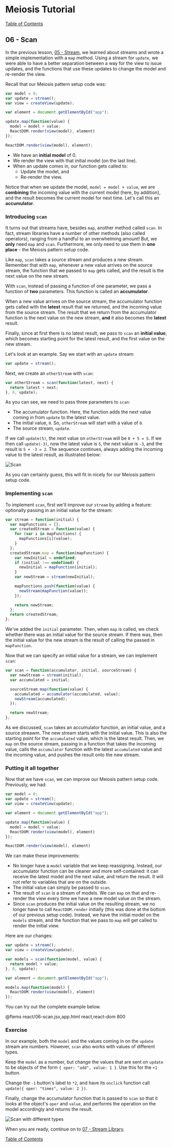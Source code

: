 # Meiosis Tutorial

[Table of Contents](toc.html)

## 06 - Scan

In the previous lesson, [05 - Stream](05-stream-react.html), we learned about streams and
wrote a simple implementation with a `map` method. Using a stream for `update`, we were able
to have a better separation between a way for the view to issue updates, and the functions
that use these updates to change the model and re-render the view.

Recall that our Meiosis pattern setup code was:

```js
var model = 0;
var update = stream();
var view = createView(update);

var element = document.getElementById("app");

update.map(function(value) {
  model = model + value;
  ReactDOM.render(view(model), element)
});

ReactDOM.render(view(model), element);
```

- We have an **initial model** of 0.
- We render the view with that initial model (on the last line).
- When an update comes in, our function gets called to:
  - Update the model, and
  - Re-render the view.

Notice that when we update the model, `model = model + value`, we are **combining** the incoming
value with the current model (here, by addition), and the result becomes the current model for
next time. Let's call this an **accumulator**.

### Introducing `scan`

It turns out that streams have, besides `map`, another method called `scan`. In fact, stream
libraries have a number of other methods (also called operators), ranging from a handful to an
overwhelming amount! But, we **only** need `map` and `scan`. Furthermore, we only need to use
them in **one place** - the Meiosis pattern setup code.

Like `map`, `scan` takes a source stream and produces a new stream. Remember that with `map`,
whenever a new value arrives on the source stream, the function that we passed to `map` gets
called, and the result is the next value on the new stream.

With `scan`, instead of passing a function of one parameter, we pass a function of **two**
parameters. This function is called an **accumulator**.

When a new value arrives on the source stream, the accumulator function gets called with the
**latest** result that we returned, and the incoming value from the source stream. The result that
we return from the accumulator function is the next value on the new stream, **and** it also
becomes the **latest** result.

Finally, since at first there is no latest result, we pass to `scan` an **initial value**, which
becomes starting point for the latest result, and the first value on the new stream.

Let's look at an example. Say we start with an `update` stream:

```js
var update = stream();
```

Next, we create an `otherStream` with `scan`:

```js
var otherStream = scan(function(latest, next) {
  return latest + next;
}, 0, update);
```

As you can see, we need to pass three parameters to `scan`:

- The accumulator function. Here, the function adds the next value coming in from `update` to the
latest value.
- The initial value, `0`. So, `otherStream` will start with a value of `0`.
- The source stream, `update`.

If we call `update(5)`, the next value on `otherStream` will be `0 + 5 = 5`. If we then call
`update(-3)`, now the latest value is `5`, the next value is `-3`, and the result is `5 + -3 = 2`.
The sequence continues, always adding the incoming value to the latest result, as illustrated
below:

![Scan](06-scan-01.svg)

As you can certainly guess, this will fit in nicely for our Meiosis pattern setup code.

### Implementing `scan`

To implement `scan`, first we'll improve our `stream` by adding a feature: optionally passing
in an initial value for the stream:

```js
var stream = function(initial) {
  var mapFunctions = [];
  var createdStream = function(value) {
    for (var i in mapFunctions) {
      mapFunctions[i](value);
    }
  };
  createdStream.map = function(mapFunction) {
    var newInitial = undefined;
    if (initial !== undefined) {
      newInitial = mapFunction(initial);
    }
    var newStream = stream(newInitial);

    mapFunctions.push(function(value) {
      newStream(mapFunction(value));
    });

    return newStream;
  };
  return createdStream;
};
```

We've added the `initial` parameter. Then, when `map` is called, we check whether there was an
initial value for the source stream. If there was, then the initial value for the new stream
is the result of calling the passed in `mapFunction`.

Now that we can specify an initial value for a stream, we can implement `scan`:

```js
var scan = function(accumulator, initial, sourceStream) {
  var newStream = stream(initial);
  var accumulated = initial;

  sourceStream.map(function(value) {
    accumulated = accumulator(accumulated, value);
    newStream(accumulated);
  });

  return newStream;
};
```

As we discussed, `scan` takes an accumulator function, an initial value, and a source streawm.
The new stream starts with the initial value. This is also the starting point for the
`accumulated` value, which is the latest result. Then, we `map` on the source stream, passing in
a function that takes the incoming value, calls the `accumulator` function with the latest
`accumulated` value and the incoming value, and pushes the result onto the new stream.

### Putting it all together

Now that we have `scan`, we can improve our Meiosis pattern setup code. Previously, we had:

```js
var model = 0;
var update = stream();
var view = createView(update);

var element = document.getElementById("app");

update.map(function(value) {
  model = model + value;
  ReactDOM.render(view(model), element)
});

ReactDOM.render(view(model), element)
```

We can make these improvements:

- No longer have a `model` variable that we keep reassigning. Instead, our accumulator function
can be cleaner and more self-contained: it can receive the latest model and the next value, and
return the result. It will not refer to variables that are on the outside.
- The initial value can simply be passed to `scan`.
- The result of `scan` is a stream of models. We can `map` on that and re-render the view every
time we have a new model value on the stream.
- Since `scan` produces the initial value on the resulting stream, we no longer have to call
`ReactDOM.render` initially (this was done at the bottom of our previous setup code). Instead, we
have the initial model on the `models` stream, and the function that we pass to `map` will get
called to render the initial view.

Here are our changes:

```js
var update = stream();
var view = createView(update);

var models = scan(function(model, value) {
  return model + value;
}, 0, update);

var element = document.getElementById("app");

models.map(function(model) {
  ReactDOM.render(view(model), element)
});
```

You can try out the complete example below.

@flems react/06-scan.jsx,app.html react,react-dom 800

### Exercise

In our example, both the `model` and the values coming in on the `update` stream are numbers.
However, `scan` also works with values of different types.

Keep the `model` as a number, but change the values that are sent on `update` to be objects of the
form `{ oper: "add", value: 1 }`. Use this for the `+1` button.

Change the `-1` button's label to `*2`, and have its `onclick` function call
`update({ oper: "times", value: 2 })`.

Finally, change the accumulator function that is passed to `scan` so that it looks at the object's
`oper` and `value`, and performs the operation on the model accordingly and returns the result.

![Scan with different types](06-scan-02.svg)

When you are ready, continue on to [07 - Stream Library](07-stream-lib-react.html).

[Table of Contents](toc.html)
